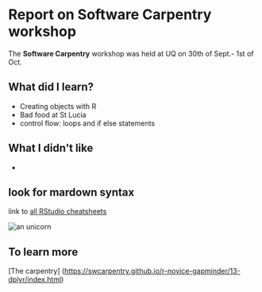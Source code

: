 # Report on Software Carpentry workshop

The **Software Carpentry** workshop was held at UQ on 30th of Sept.- 1st of Oct.

## What did I learn?
* Creating objects with R
* Bad food at St Lucia
* control flow: loops and if else statements

## What I didn't like
*

## look for mardown syntax

link to [all RStudio cheatsheets](http://www.rstudio.com/resources/cheatsheets/)

![an unicorn](https://www.google.com.hk/search?q=unicorn&client=safari&source=lnms&tbm=isch&sa=X&ved=0ahUKEwjqptGGnfrkAhVOT30KHdvnDDwQ_AUIESgB&biw=1440&bih=837#imgrc=ksbbyH0ufFtJeM:)

## To learn more
[The carpentry] (https://swcarpentry.github.io/r-novice-gapminder/13-dplyr/index.html)
